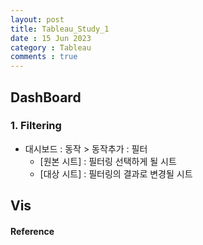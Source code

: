 ```yaml
---
layout: post
title: Tableau_Study_1
date : 15 Jun 2023
category : Tableau
comments : true
---
```


## DashBoard
### 1. Filtering
 - 대시보드 : 동작 > 동작추가 : 필터
    - [원본 시트] : 필터링 선택하게 될 시트
    - [대상 시트] : 필터링의 결과로 변경될 시트

## Vis

#### Reference

